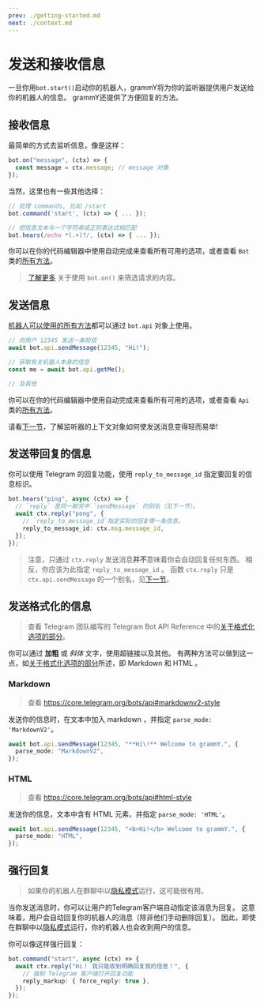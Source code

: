 ```yaml
---
prev: ./getting-started.md
next: ./context.md
---
```


# 发送和接收信息

一旦你用`bot.start()`启动你的机器人，grammY将为你的监听器提供用户发送给你的机器人的信息。
grammY还提供了方便回复的方法。

## 接收信息

最简单的方式去监听信息，像是这样：

```ts
bot.on("message", (ctx) => {
  const message = ctx.message; // message 对象
});
```

当然，这里也有一些其他选择：

```ts
// 处理 commands, 比如 /start
bot.command('start', (ctx) => { ... });

// 把信息文本与一个字符串或正则表达式相匹配
bot.hears(/echo *(.+)?/, (ctx) => { ... });
```

你可以在你的代码编辑器中使用自动完成来查看所有可用的选项，或者查看 `Bot` 类的[所有方法](https://doc.deno.land/https/deno.land/x/grammy/mod.ts#Bot)。

> [了解更多](./filter-queries.md) 关于使用 `bot.on()` 来筛选请求的内容。

## 发送信息

[机器人可以使用的所有方法](https://core.telegram.org/bots/api#available-methods)都可以通过 `bot.api` 对象上使用。

```ts
// 向用户 12345 发送一条短信
await bot.api.sendMessage(12345, "Hi!");

// 获取有关机器人本身的信息
const me = await bot.api.getMe();

// 及其他
```

你可以在你的代码编辑器中使用自动完成来查看所有可用的选项，或者查看 `Api` 类的[所有方法](https://doc.deno.land/https/deno.land/x/grammy/mod.ts#Api)。

请看[下一节](./context.md)，了解监听器的上下文对象如何使发送消息变得轻而易举!

## 发送带回复的信息

你可以使用 Telegram 的回复功能，使用 `reply_to_message_id` 指定要回复的信息标识。

```ts
bot.hears("ping", async (ctx) => {
  // `reply` 是同一聊天中 `sendMessage` 的别名（见下一节）。
  await ctx.reply("pong", {
    // `reply_to_message_id`指定实际的回复哪一条信息。
    reply_to_message_id: ctx.msg.message_id,
  });
});
```

> 注意，只通过 `ctx.reply` 发送消息**并不**意味着你会自动回复任何东西。
> 相反，你应该为此指定 `reply_to_message_id` 。
> 函数 `ctx.reply` 只是 `ctx.api.sendMessage` 的一个别名，见[下一节](./context.md#available-actions)。

## 发送格式化的信息

> 查看 Telegram 团队编写的 Telegram Bot API Reference 中的[关于格式化选项的部分](https://core.telegram.org/bots/api#formatting-options)。

你可以通过 **加粗** 或 _斜体_ 文字，使用超链接以及其他。
有两种方法可以做到这一点，如[关于格式化选项的部分](https://core.telegram.org/bots/api#formatting-options)所述，即 Markdown 和 HTML 。

### Markdown

> 查看 <https://core.telegram.org/bots/api#markdownv2-style>

发送你的信息时，在文本中加入 markdown ，并指定 `parse_mode: 'MarkdownV2'`。

```ts
await bot.api.sendMessage(12345, "**Hi\!** Welcome to grammY.", {
  parse_mode: "MarkdownV2",
});
```

### HTML

> 查看 <https://core.telegram.org/bots/api#html-style>

发送你的信息，文本中含有 HTML 元素，并指定 `parse_mode: 'HTML'`。

```ts
await bot.api.sendMessage(12345, "<b>Hi!</b> Welcome to grammY.", {
  parse_mode: "HTML",
});
```

## 强行回复

> 如果你的机器人在群聊中以[隐私模式](https://core.telegram.org/bots#privacy-mode)运行，这可能很有用。

当你发送消息时，你可以让用户的Telegram客户端自动指定该消息为回复。
这意味着，用户会自动回复你的机器人的消息（除非他们手动删除回复）。
因此，即使在群聊中以[隐私模式](https://core.telegram.org/bots#privacy-mode)运行，你的机器人也会收到用户的信息。

你可以像这样强行回复：

```ts
bot.command("start", async (ctx) => {
  await ctx.reply("Hi！ 我只能收到明确回复我的信息！", {
    // 强制 Telegram 客户端打开回复功能
    reply_markup: { force_reply: true },
  });
});
```
